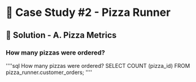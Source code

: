 # 🍕 Case Study #2 - Pizza Runner

## 🍝 Solution - A. Pizza Metrics

### How many pizzas were ordered?

''''sql
How many pizzas were ordered?
SELECT 
COUNT (pizza_id)
FROM pizza_runner.customer_orders;
''''
